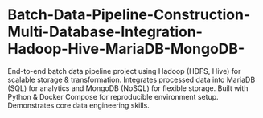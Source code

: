 # Batch-Data-Pipeline-Construction-Multi-Database-Integration-Hadoop-Hive-MariaDB-MongoDB-
End-to-end batch data pipeline project using Hadoop (HDFS, Hive) for scalable storage &amp; transformation. Integrates processed data into MariaDB (SQL) for analytics and MongoDB (NoSQL) for flexible storage. Built with Python &amp; Docker Compose for reproducible environment setup. Demonstrates core data engineering skills.
